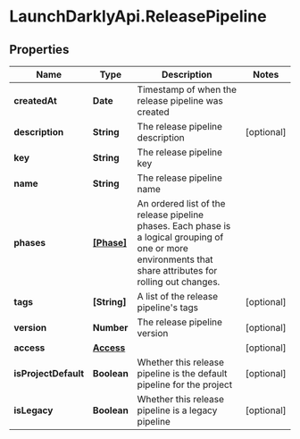 # LaunchDarklyApi.ReleasePipeline

## Properties

Name | Type | Description | Notes
------------ | ------------- | ------------- | -------------
**createdAt** | **Date** | Timestamp of when the release pipeline was created | 
**description** | **String** | The release pipeline description | [optional] 
**key** | **String** | The release pipeline key | 
**name** | **String** | The release pipeline name | 
**phases** | [**[Phase]**](Phase.md) | An ordered list of the release pipeline phases. Each phase is a logical grouping of one or more environments that share attributes for rolling out changes. | 
**tags** | **[String]** | A list of the release pipeline&#39;s tags | [optional] 
**version** | **Number** | The release pipeline version | [optional] 
**access** | [**Access**](Access.md) |  | [optional] 
**isProjectDefault** | **Boolean** | Whether this release pipeline is the default pipeline for the project | [optional] 
**isLegacy** | **Boolean** | Whether this release pipeline is a legacy pipeline | [optional] 


